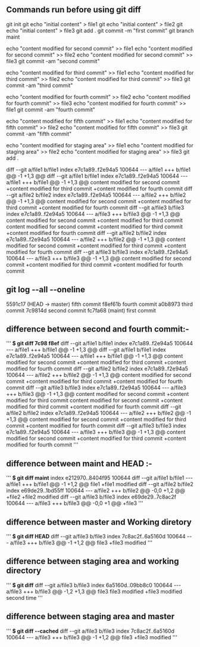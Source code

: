 ## Commands run before using git diff
<!-- first commit and creating maint branch -->
git init
git echo "initial content" > file1
git echo "initial content" > file2
git echo "initial content" > file3
git add .
git commit -m "first commit"
git branch maint
<!-- second commit  -->
echo "content modified for second commit" >> file1
echo "content modified for second commit" >> file2
echo "content modified for second commit" >> file3
git commit -am "second commit"
<!-- third commit  -->
echo "content modified for third commit" >> file1
echo "content modified for third commit" >> file2
echo "content modified for third commit" >> file3
git commit -am "third commit"
<!-- fourth commit  -->
echo "content modified for fourth commit" >> file2
echo "content modified for fourth commit" >> file3
echo "content modified for fourth commit" >> file1
git commit -am "fourth commit"
<!-- fifth commit  -->
echo "content modified for fifth commit" >> file1
echo "content modified for fifth commit" >> file2
echo "content modified for fifth commit" >> file3
git commit -am "fifth commit"
<!-- modify and adding file to stanging area -->
echo "content modified for staging area" >> file1
echo "content modified for staging area" >> file2
echo "content modified for staging area" >> file3
git add .
<!-- just modifing files but not adding to staging area -->
diff --git a/file1 b/file1
index e7c1a89..f2e94a5 100644
--- a/file1
+++ b/file1
@@ -1 +1,3 @@
diff --git a/file1 b/file1
index e7c1a89..f2e94a5 100644
--- a/file1
+++ b/file1
@@ -1 +1,3 @@
 content modified for second commit
+content modified for third commit
+content modified for fourth commit
diff --git a/file2 b/file2
index e7c1a89..f2e94a5 100644
--- a/file2
+++ b/file2
@@ -1 +1,3 @@
 content modified for second commit
+content modified for third commit
+content modified for fourth commit
diff --git a/file3 b/file3
index e7c1a89..f2e94a5 100644
--- a/file3
+++ b/file3
@@ -1 +1,3 @@
 content modified for second commit
+content modified for third commit
 content modified for second commit
+content modified for third commit
+content modified for fourth commit
diff --git a/file2 b/file2
index e7c1a89..f2e94a5 100644
--- a/file2
+++ b/file2
@@ -1 +1,3 @@
 content modified for second commit
+content modified for third commit
+content modified for fourth commit
diff --git a/file3 b/file3
index e7c1a89..f2e94a5 100644
--- a/file3
+++ b/file3
@@ -1 +1,3 @@
 content modified for second commit
+content modified for third commit
+content modified for fourth commit


## git log --all --oneline
5591c17 (HEAD -> master) fifth commit
f8ef61b fourth commit
a0b8973 third commit
7c9814d second commit
fc7fa68 (maint) first commit


## difference between second and fourth commit:-

'''
**$ git diff 7c98 f8ef**
diff --git a/file1 b/file1
index e7c1a89..f2e94a5 100644
--- a/file1
+++ b/file1
@@ -1 +1,3 @@
diff --git a/file1 b/file1
index e7c1a89..f2e94a5 100644
--- a/file1
+++ b/file1
@@ -1 +1,3 @@
 content modified for second commit
+content modified for third commit
+content modified for fourth commit
diff --git a/file2 b/file2
index e7c1a89..f2e94a5 100644
--- a/file2
+++ b/file2
@@ -1 +1,3 @@
 content modified for second commit
+content modified for third commit
+content modified for fourth commit
diff --git a/file3 b/file3
index e7c1a89..f2e94a5 100644
--- a/file3
+++ b/file3
@@ -1 +1,3 @@
 content modified for second commit
+content modified for third commit
 content modified for second commit
+content modified for third commit
+content modified for fourth commit
diff --git a/file2 b/file2
index e7c1a89..f2e94a5 100644
--- a/file2
+++ b/file2
@@ -1 +1,3 @@
 content modified for second commit
+content modified for third commit
+content modified for fourth commit
diff --git a/file3 b/file3
index e7c1a89..f2e94a5 100644
--- a/file3
+++ b/file3
@@ -1 +1,3 @@
 content modified for second commit
+content modified for third commit
+content modified for fourth commit
'''

## difference between maint and HEAD :-

'''
**$ git diff maint**
index e212970..8404f95 100644 
diff --git a/file1 b/file1 
--- a/file1 
+++ b/file1 
@@ -1 +1,2 @@ 
 file1 
+file1 modified 
diff --git a/file2 b/file2 
index e69de29..1bd55ff 100644 
--- a/file2 
+++ b/file2 
@@ -0,0 +1,2 @@ 
+file2 
+file2 modified 
diff --git a/file3 b/file3 
index e69de29..7c8ac2f 100644 
--- a/file3 
+++ b/file3 
@@ -0,0 +1 @@ 
+file3 
'''


## difference between master and Working diretory

'''
**$ git diff HEAD**
diff --git a/file3 b/file3
index 7c8ac2f..6a5160d 100644
--- a/file3
+++ b/file3
@@ -1 +1,2 @@
 file3
+file3 modified
'''

## difference between staging area and working directory
'''
**$ git diff**
diff --git a/file3 b/file3
index 6a5160d..09bb8c0 100644
--- a/file3
+++ b/file3
@@ -1,2 +1,3 @@
 file3
 file3 modified
+file3 modified second time
'''

## difference between staging area and master
'''
**$ git diff --cached**
diff --git a/file3 b/file3
index 7c8ac2f..6a5160d 100644
--- a/file3
+++ b/file3
@@ -1 +1,2 @@
 file3
+file3 modified
'''
